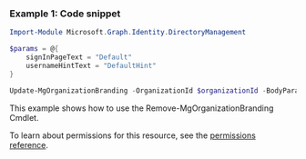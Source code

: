 ### Example 1: Code snippet

```powershellImport-Module Microsoft.Graph.Identity.DirectoryManagement

$params = @{
	signInPageText = "Default"
	usernameHintText = "DefaultHint"
}

Update-MgOrganizationBranding -OrganizationId $organizationId -BodyParameter $params
```
This example shows how to use the Remove-MgOrganizationBranding Cmdlet.
To learn about permissions for this resource, see the [permissions reference](/graph/permissions-reference).

